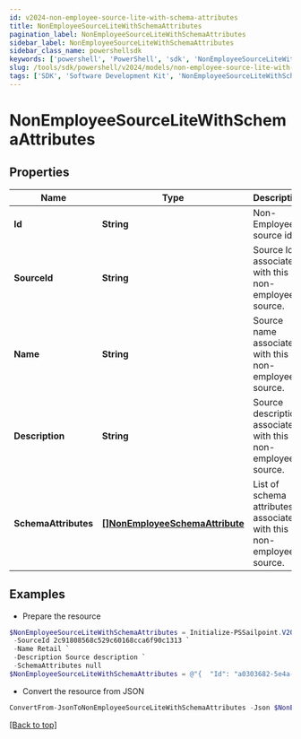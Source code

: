 ```yaml
---
id: v2024-non-employee-source-lite-with-schema-attributes
title: NonEmployeeSourceLiteWithSchemaAttributes
pagination_label: NonEmployeeSourceLiteWithSchemaAttributes
sidebar_label: NonEmployeeSourceLiteWithSchemaAttributes
sidebar_class_name: powershellsdk
keywords: ['powershell', 'PowerShell', 'sdk', 'NonEmployeeSourceLiteWithSchemaAttributes', 'V2024NonEmployeeSourceLiteWithSchemaAttributes'] 
slug: /tools/sdk/powershell/v2024/models/non-employee-source-lite-with-schema-attributes
tags: ['SDK', 'Software Development Kit', 'NonEmployeeSourceLiteWithSchemaAttributes', 'V2024NonEmployeeSourceLiteWithSchemaAttributes']
---
```



# NonEmployeeSourceLiteWithSchemaAttributes

## Properties

Name | Type | Description | Notes
------------ | ------------- | ------------- | -------------
**Id** | **String** | Non-Employee source id. | [optional] 
**SourceId** | **String** | Source Id associated with this non-employee source. | [optional] 
**Name** | **String** | Source name associated with this non-employee source. | [optional] 
**Description** | **String** | Source description associated with this non-employee source. | [optional] 
**SchemaAttributes** | [**[]NonEmployeeSchemaAttribute**](non-employee-schema-attribute) | List of schema attributes associated with this non-employee source. | [optional] 

## Examples

- Prepare the resource
```powershell
$NonEmployeeSourceLiteWithSchemaAttributes = Initialize-PSSailpoint.V2024NonEmployeeSourceLiteWithSchemaAttributes  -Id a0303682-5e4a-44f7-bdc2-6ce6112549c1 `
 -SourceId 2c91808568c529c60168cca6f90c1313 `
 -Name Retail `
 -Description Source description `
 -SchemaAttributes null
$NonEmployeeSourceLiteWithSchemaAttributes = @"{  "Id": "a0303682-5e4a-44f7-bdc2-6ce6112549c1", "SourceId": "2c91808568c529c60168cca6f90c1313", "Name": "Retail", "Description": "Source description", "SchemaAttributes": "null "}"@
```

- Convert the resource from JSON
```powershell
ConvertFrom-JsonToNonEmployeeSourceLiteWithSchemaAttributes -Json $NonEmployeeSourceLiteWithSchemaAttributes
```


[[Back to top]](#) 

